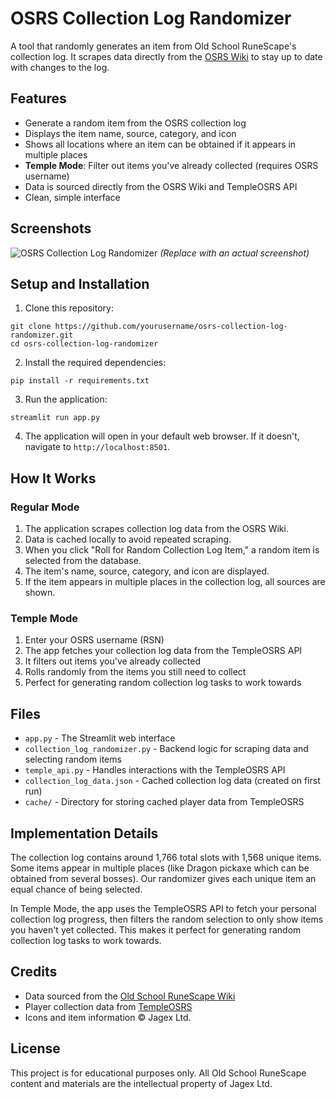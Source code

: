 # OSRS Collection Log Randomizer

A tool that randomly generates an item from Old School RuneScape's collection log. It scrapes data directly from the [OSRS Wiki](https://oldschool.runescape.wiki/w/Collection_log) to stay up to date with changes to the log.

## Features

- Generate a random item from the OSRS collection log
- Displays the item name, source, category, and icon
- Shows all locations where an item can be obtained if it appears in multiple places
- **Temple Mode**: Filter out items you've already collected (requires OSRS username)
- Data is sourced directly from the OSRS Wiki and TempleOSRS API
- Clean, simple interface

## Screenshots

![OSRS Collection Log Randomizer](https://i.imgur.com/example.png) *(Replace with an actual screenshot)*

## Setup and Installation

1. Clone this repository:
```
git clone https://github.com/yourusername/osrs-collection-log-randomizer.git
cd osrs-collection-log-randomizer
```

2. Install the required dependencies:
```
pip install -r requirements.txt
```

3. Run the application:
```
streamlit run app.py
```

4. The application will open in your default web browser. If it doesn't, navigate to `http://localhost:8501`.

## How It Works

### Regular Mode
1. The application scrapes collection log data from the OSRS Wiki.
2. Data is cached locally to avoid repeated scraping.
3. When you click "Roll for Random Collection Log Item," a random item is selected from the database.
4. The item's name, source, category, and icon are displayed.
5. If the item appears in multiple places in the collection log, all sources are shown.

### Temple Mode
1. Enter your OSRS username (RSN)
2. The app fetches your collection log data from the TempleOSRS API
3. It filters out items you've already collected
4. Rolls randomly from the items you still need to collect
5. Perfect for generating random collection log tasks to work towards

## Files

- `app.py` - The Streamlit web interface
- `collection_log_randomizer.py` - Backend logic for scraping data and selecting random items
- `temple_api.py` - Handles interactions with the TempleOSRS API
- `collection_log_data.json` - Cached collection log data (created on first run)
- `cache/` - Directory for storing cached player data from TempleOSRS

## Implementation Details

The collection log contains around 1,766 total slots with 1,568 unique items. Some items appear in multiple places (like Dragon pickaxe which can be obtained from several bosses). Our randomizer gives each unique item an equal chance of being selected.

In Temple Mode, the app uses the TempleOSRS API to fetch your personal collection log progress, then filters the random selection to only show items you haven't yet collected. This makes it perfect for generating random collection log tasks to work towards.

## Credits

- Data sourced from the [Old School RuneScape Wiki](https://oldschool.runescape.wiki/)
- Player collection data from [TempleOSRS](https://templeosrs.com/)
- Icons and item information © Jagex Ltd.

## License

This project is for educational purposes only. All Old School RuneScape content and materials are the intellectual property of Jagex Ltd. 